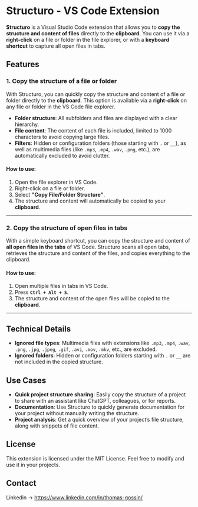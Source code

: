 # Structuro - VS Code Extension

**Structuro** is a Visual Studio Code extension that allows you to **copy the structure and content of files** directly to the **clipboard**. You can use it via a **right-click** on a file or folder in the file explorer, or with a **keyboard shortcut** to capture all open files in tabs.

## Features

### 1. Copy the structure of a file or folder
With Structuro, you can quickly copy the structure and content of a file or folder directly to the **clipboard**. This option is available via a **right-click** on any file or folder in the VS Code file explorer.

- **Folder structure**: All subfolders and files are displayed with a clear hierarchy.
- **File content**: The content of each file is included, limited to 1000 characters to avoid copying large files.
- **Filters**: Hidden or configuration folders (those starting with `.` or `__`), as well as multimedia files (like `.mp3`, `.mp4`, `.wav`, `.png`, etc.), are automatically excluded to avoid clutter.

#### How to use:
1. Open the file explorer in VS Code.
2. Right-click on a file or folder.
3. Select **"Copy File/Folder Structure"**.
4. The structure and content will automatically be copied to your **clipboard**.

---

### 2. Copy the structure of open files in tabs
With a simple keyboard shortcut, you can copy the structure and content of **all open files in the tabs** of VS Code. Structuro scans all open tabs, retrieves the structure and content of the files, and copies everything to the clipboard.

#### How to use:
1. Open multiple files in tabs in VS Code.
2. Press **`Ctrl + Alt + S`**.
3. The structure and content of the open files will be copied to the **clipboard**.

---

## Technical Details
- **Ignored file types**: Multimedia files with extensions like `.mp3`, `.mp4`, `.wav`, `.png`, `.jpg`, `.jpeg`, `.gif`, `.avi`, `.mov`, `.mkv`, etc., are excluded.
- **Ignored folders**: Hidden or configuration folders starting with `.` or `__` are not included in the copied structure.

## Use Cases
- **Quick project structure sharing**: Easily copy the structure of a project to share with an assistant like ChatGPT, colleagues, or for reports.
- **Documentation**: Use Structuro to quickly generate documentation for your project without manually writing the structure.
- **Project analysis**: Get a quick overview of your project’s file structure, along with snippets of file content.


## License

This extension is licensed under the MIT License. Feel free to modify and use it in your projects.

## Contact

Linkedin -> https://www.linkedin.com/in/thomas-gossin/
